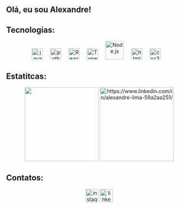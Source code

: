 <h2 align="left">Olá, eu sou Alexandre!</h2>

###
<h2 align="left">Tecnologias:</h2>
<div align="center">
  <img src="https://cdn.jsdelivr.net/gh/devicons/devicon/icons/javascript/javascript-original.svg" height="30" alt="javascript logo"  />
  <img width="12" />
  <img src="https://cdn.jsdelivr.net/gh/devicons/devicon/icons/python/python-original.svg" height="30" alt="python logo"  />
  <img width="12" />
  <img src="https://profilinator.rishav.dev/skills-assets/react-original-wordmark.svg" alt="React" height="30" />
  <img width="12" />
  <img src="https://profilinator.rishav.dev/skills-assets/typescript-original.svg" height="30" alt="TypeScript" height="50" />
  <img width="12" />
  <img src="https://profilinator.rishav.dev/skills-assets/nodejs-original-wordmark.svg" alt="Node.js" height="50" />
  <img width="12" />
  <img src="https://cdn.jsdelivr.net/gh/devicons/devicon/icons/html5/html5-original.svg" height="30" alt="html5 logo"  />
  <img width="12" />
  <img src="https://cdn.jsdelivr.net/gh/devicons/devicon/icons/css3/css3-original.svg" height="30" alt="css3 logo"  />
  <img width="12" />
</div>

###

<h2>Estatitcas:</h2>
<div align="center">
  <img src="https://github-readme-stats.vercel.app/api?username=dev-alexandre-lima&hide_title=True&hide_rank=false&show_icons=True&include_all_commits=True&count_private=True&disable_animations=True&theme=dark&locale=en&hide_border=True" height="200px"  />
  <img src="https://github-readme-stats.vercel.app/api/top-langs?username=dev-alexandre-lima&locale=en&hide_title=false&layout=compact&card_width=320&langs_count=5&theme=dark&hide_border=false" height="200px" alt="https://www.linkedin.com/in/alexandre-lima-59a2aa251/"  />
</div>

###

<h2>Contatos:</h2>
<div align="center">
  <img src="https://img.shields.io/static/v1?message=Instagram&logo=instagram&label=&color=E4405F&logoColor=white&labelColor=&style=for-the-badge" height="35" alt="instagram logo"  />
  <img src="https://img.shields.io/static/v1?message=LinkedIn&logo=linkedin&label=&color=0077B5&logoColor=white&labelColor=&style=for-the-badge" height="35" alt="linkedin logo"  />
</div>

###
<!---
dev-alexandre-lima/dev-alexandre-lima is a ✨ special ✨ repository because its `README.md` (this file) appears on your GitHub profile.
You can click the Preview link to take a look at your changes.
--->
